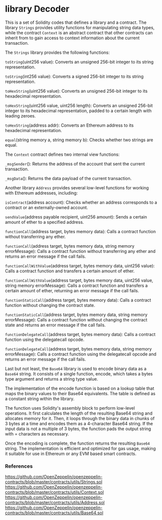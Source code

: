 # library Decoder

This is a set of Solidity codes that defines a library and a contract. The library `Strings` provides utility functions for manipulating string data types, while the contract `Context` is an abstract contract that other contracts can inherit from to gain access to context information about the current transaction.

The `Strings` library provides the following functions:

`toString`(uint256 value): Converts an unsigned 256-bit integer to its string representation.

`toString`(int256 value): Converts a signed 256-bit integer to its string representation.

`toHexString`(uint256 value): Converts an unsigned 256-bit integer to its hexadecimal representation.

`toHexString`(uint256 value, uint256 length): Converts an unsigned 256-bit integer to its hexadecimal representation, padded to a certain length with leading zeroes.

`toHexString`(address addr): Converts an Ethereum address to its hexadecimal representation.

`equal`(string memory a, string memory b): Checks whether two strings are equal.

The `Context` contract defines two internal view functions:

`_msgSender`(): Returns the address of the account that sent the current transaction.

`_msgData`(): Returns the data payload of the current transaction.

Another library `Address` provides several low-level functions for working with Ethereum addresses, including:

`isContract`(address account): Checks whether an address corresponds to a contract or an externally-owned account.

`sendValue`(address payable recipient, uint256 amount): Sends a certain amount of ether to a specified address.

`functionCall`(address target, bytes memory data): Calls a contract function without transferring any ether.

`functionCall`(address target, bytes memory data, string memory errorMessage): Calls a contract function without transferring any ether and returns an error message if the call fails.

`functionCallWithValue`(address target, bytes memory data, uint256 value): Calls a contract function and transfers a certain amount of ether.

`functionCallWithValue`(address target, bytes memory data, uint256 value, string memory errorMessage): Calls a contract function and transfers a certain amount of ether, returning an error message if the call fails.

`functionStaticCall`(address target, bytes memory data): Calls a contract function without changing the contract state.

`functionStaticCall`(address target, bytes memory data, string memory errorMessage): Calls a contract function without changing the contract state and returns an error message if the call fails.

`functionDelegateCall`(address target, bytes memory data): Calls a contract function using the delegatecall opcode.

`functionDelegateCall`(address target, bytes memory data, string memory errorMessage): Calls a contract function using the delegatecall opcode and returns an error message if the call fails.

Last but not least, the `Base64` library is used to encode binary data as a `Base64` string. It consists of a single function, encode, which takes a bytes type argument and returns a string type value.

The implementation of the encode function is based on a lookup table that maps the binary values to their Base64 equivalents. The table is defined as a constant string within the library.

The function uses Solidity's assembly block to perform low-level operations. It first calculates the length of the resulting Base64 string and allocates memory for it. Then, it loops through the binary data in chunks of 3 bytes at a time and encodes them as a 4-character Base64 string. If the input data is not a multiple of 3 bytes, the function pads the output string with = characters as necessary.

Once the encoding is complete, the function returns the resulting `Base64` string. The implementation is efficient and optimized for gas usage, making it suitable for use in Ethereum or any EVM based smart contracts.

### References
https://github.com/OpenZeppelin/openzeppelin-contracts/blob/master/contracts/utils/Strings.sol
https://github.com/OpenZeppelin/openzeppelin-contracts/blob/master/contracts/utils/Context.sol
https://github.com/OpenZeppelin/openzeppelin-contracts/blob/master/contracts/utils/Address.sol
https://github.com/OpenZeppelin/openzeppelin-contracts/blob/master/contracts/utils/Base64.sol
